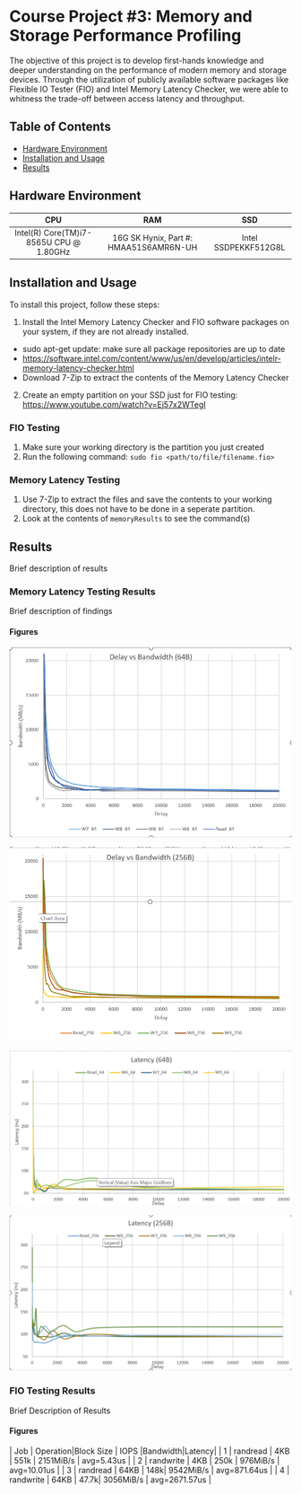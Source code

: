 # Course Project #3: Memory and Storage Performance Profiling

The objective of this project is to develop first-hands knowledge and deeper understanding on the performance of 
modern memory and storage devices. Through the utilization of publicly available software packages like Flexible 
IO Tester (FIO) and Intel Memory Latency Checker, we were able to whitness the trade-off between access latency 
and throughput.

## Table of Contents

- [Hardware Environment](#hardware_environment)
- [Installation and Usage](#installation)
- [Results](#results)

## Hardware Environment
| CPU                  | RAM                                       | SSD                                     |
| :-------------:      | :-------------:                           | :----:                                  |
| Intel(R) Core(TM)i7-8565U CPU @ 1.80GHz | 16G SK Hynix, Part #: HMAA51S6AMR6N-UH     |     Intel SSDPEKKF512G8L         |

## Installation and Usage

To install this project, follow these steps:

1. Install the Intel Memory Latency Checker and FIO software packages on your system, if they are not already installed.
  - sudo apt-get update: make sure all package repositories are up to date
  - https://software.intel.com/content/www/us/en/develop/articles/intelr-memory-latency-checker.html
  - Download 7-Zip to extract the contents of the Memory Latency Checker
2. Create an empty partition on your SSD just for FIO testing: https://www.youtube.com/watch?v=Ej57x2WTegI

### FIO Testing
1. Make sure your working directory is the partition you just created
2. Run the following command: `sudo fio <path/to/file/filename.fio>`
### Memory Latency Testing
1. Use 7-Zip to extract the files and save the contents to your working directory, this does not have to be done in a seperate partition.
2. Look at the contents of  `memoryResults` to see the command(s)

## Results

Brief description of results

### Memory Latency Testing Results

Brief description of findings

#### Figures
![](./memoryResults/64vBandwidth.png)

![](./memoryResults/256vBandwidth.png)

![](./memoryResults/64vLatency.png)

![](./memoryResults/256vLatency.png)

### FIO Testing Results

Brief Description of Results

#### Figures

| Job | Operation|Block Size  | IOPS |Bandwidth|Latency|
| 1 | randread  | 4KB | 551k |  2151MiB/s | avg=5.43us  |
| 2 | randwrite | 4KB | 250k  |  976MiB/s  |  avg=10.01us |
| 3 | randread  | 64KB  | 148k| 9542MiB/s  |  avg=871.64us  |
| 4 | randwrite | 64KB  | 47.7k|  3056MiB/s | avg=2671.57us |


